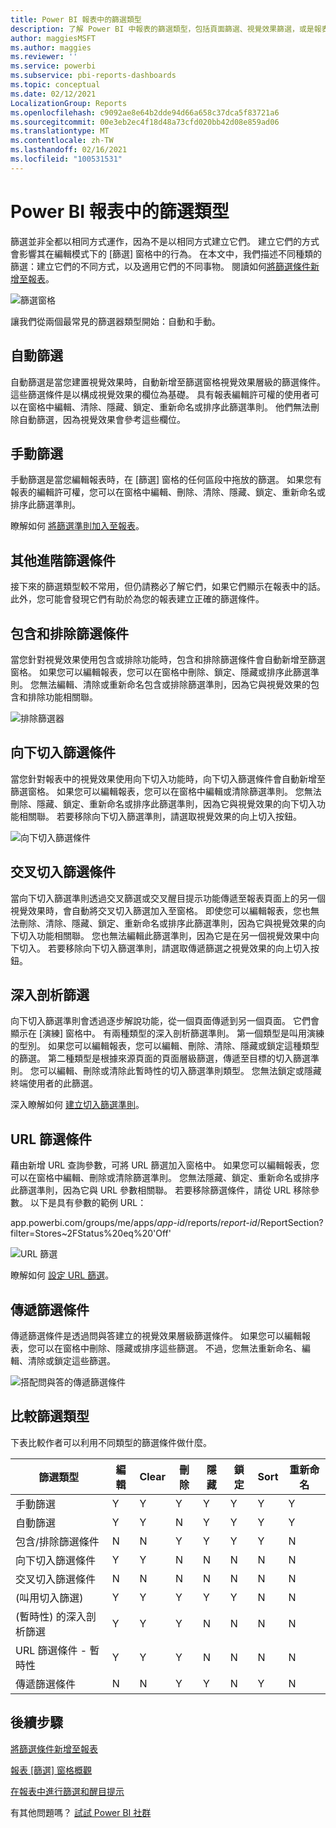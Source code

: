 ```yaml
---
title: Power BI 報表中的篩選類型
description: 了解 Power BI 中報表的篩選類型，包括頁面篩選、視覺效果篩選，或是報表篩選。
author: maggiesMSFT
ms.author: maggies
ms.reviewer: ''
ms.service: powerbi
ms.subservice: pbi-reports-dashboards
ms.topic: conceptual
ms.date: 02/12/2021
LocalizationGroup: Reports
ms.openlocfilehash: c9092ae8e64b2dde94d66a658c37dca5f83721a6
ms.sourcegitcommit: 00e3eb2ec4f18d48a73cfd020bb42d08e859ad06
ms.translationtype: MT
ms.contentlocale: zh-TW
ms.lasthandoff: 02/16/2021
ms.locfileid: "100531531"
---
```

# <a name="types-of-filters-in-power-bi-reports"></a>Power BI 報表中的篩選類型

篩選並非全都以相同方式運作，因為不是以相同方式建立它們。 建立它們的方式會影響其在編輯模式下的 [篩選] 窗格中的行為。 在本文中，我們描述不同種類的篩選：建立它們的不同方式，以及適用它們的不同事物。 閱讀如何[將篩選條件新增至報表](power-bi-report-add-filter.md)。 

![篩選窗格](media/power-bi-report-filter-types/power-bi-filter-pane.png)

讓我們從兩個最常見的篩選器類型開始：自動和手動。

## <a name="automatic-filters"></a>自動篩選 

自動篩選是當您建置視覺效果時，自動新增至篩選窗格視覺效果層級的篩選條件。 這些篩選條件是以構成視覺效果的欄位為基礎。 具有報表編輯許可權的使用者可以在窗格中編輯、清除、隱藏、鎖定、重新命名或排序此篩選準則。 他們無法刪除自動篩選，因為視覺效果會參考這些欄位。

## <a name="manual-filters"></a>手動篩選 

手動篩選是當您編輯報表時，在 [篩選] 窗格的任何區段中拖放的篩選。 如果您有報表的編輯許可權，您可以在窗格中編輯、刪除、清除、隱藏、鎖定、重新命名或排序此篩選準則。

瞭解如何 [將篩選準則加入至報表](power-bi-report-add-filter.md)。

## <a name="more-advanced-filters"></a>其他進階篩選條件

接下來的篩選類型較不常用，但仍請務必了解它們，如果它們顯示在報表中的話。 此外，您可能會發現它們有助於為您的報表建立正確的篩選條件。

## <a name="include-and-exclude-filters"></a>包含和排除篩選條件

當您針對視覺效果使用包含或排除功能時，包含和排除篩選條件會自動新增至篩選窗格。 如果您可以編輯報表，您可以在窗格中刪除、鎖定、隱藏或排序此篩選準則。 您無法編輯、清除或重新命名包含或排除篩選準則，因為它與視覺效果的包含和排除功能相關聯。

![排除篩選器](media/power-bi-report-filter-types/power-bi-filters-exclude.png)

## <a name="drill-down-filters"></a>向下切入篩選條件

當您針對報表中的視覺效果使用向下切入功能時，向下切入篩選條件會自動新增至篩選窗格。 如果您可以編輯報表，您可以在窗格中編輯或清除篩選準則。 您無法刪除、隱藏、鎖定、重新命名或排序此篩選準則，因為它與視覺效果的向下切入功能相關聯。 若要移除向下切入篩選準則，請選取視覺效果的向上切入按鈕。

![向下切入篩選條件](media/power-bi-report-filter-types/power-bi-filters-drill-down.png)

## <a name="cross-drill-filters"></a>交叉切入篩選條件

當向下切入篩選準則透過交叉篩選或交叉醒目提示功能傳遞至報表頁面上的另一個視覺效果時，會自動將交叉切入篩選加入至窗格。 即使您可以編輯報表，您也無法刪除、清除、隱藏、鎖定、重新命名或排序此篩選準則，因為它與視覺效果的向下切入功能相關聯。 您也無法編輯此篩選準則，因為它是在另一個視覺效果中向下切入。 若要移除向下切入篩選準則，請選取傳遞篩選之視覺效果的向上切入按鈕。

## <a name="drill-through-filters"></a>深入剖析篩選

向下切入篩選準則會透過逐步解說功能，從一個頁面傳遞到另一個頁面。 它們會顯示在 [演練] 窗格中。 有兩種類型的深入剖析篩選準則。 第一個類型是叫用演練的型別。 如果您可以編輯報表，您可以編輯、刪除、清除、隱藏或鎖定這種類型的篩選。 第二種類型是根據來源頁面的頁面層級篩選，傳遞至目標的切入篩選準則。 您可以編輯、刪除或清除此暫時性的切入篩選準則類型。 您無法鎖定或隱藏終端使用者的此篩選。

深入瞭解如何 [建立切入篩選準則](desktop-drillthrough.md)。

## <a name="url-filters"></a>URL 篩選條件

藉由新增 URL 查詢參數，可將 URL 篩選加入窗格中。 如果您可以編輯報表，您可以在窗格中編輯、刪除或清除篩選準則。 您無法隱藏、鎖定、重新命名或排序此篩選準則，因為它與 URL 參數相關聯。 若要移除篩選條件，請從 URL 移除參數。 以下是具有參數的範例 URL：

app.powerbi.com/groups/me/apps/*app-id*/reports/*report-id*/ReportSection?filter=Stores~2FStatus%20eq%20'Off'

![URL 篩選](media/power-bi-report-filter-types/power-bi-filter-url.png)

瞭解如何 [設定 URL 篩選](../collaborate-share/service-url-filters.md)。

## <a name="pass-through-filters"></a>傳遞篩選條件

傳遞篩選條件是透過問與答建立的視覺效果層級篩選條件。 如果您可以編輯報表，您可以在窗格中刪除、隱藏或排序這些篩選。 不過，您無法重新命名、編輯、清除或鎖定這些篩選。

![搭配問與答的傳遞篩選條件](media/power-bi-report-filter-types/power-bi-filters-qna.png)

## <a name="comparing-filter-types"></a>比較篩選類型

下表比較作者可以利用不同類型的篩選條件做什麼。

| 篩選類型 | 編輯 | Clear | 刪除 | 隱藏 | 鎖定 | Sort | 重新命名 |
|----|----|----|----|----|----|----|----|
| 手動篩選 | Y | Y | Y | Y | Y | Y | Y |
| 自動篩選 | Y | Y | N | Y | Y | Y | Y |
| 包含/排除篩選條件 | N | N | Y | Y | Y | Y | N |
| 向下切入篩選條件 | Y | Y | N | N | N | N | N |
| 交叉切入篩選條件 | N | N | N | N | N | N | N |
|  (叫用切入篩選)  | Y | Y | Y | Y | Y | N | N |
|  (暫時性) 的深入剖析篩選 | Y | Y | Y | N | N | N | N |
| URL 篩選條件 - 暫時性 | Y | Y | Y | N | N | N | N |
| 傳遞篩選條件 | N | N | Y | Y | N | Y | N |


## <a name="next-steps"></a>後續步驟

[將篩選條件新增至報表](power-bi-report-add-filter.md)

[報表 [篩選] 窗格概觀](../consumer/end-user-report-filter.md)

[在報表中進行篩選和醒目提示](power-bi-reports-filters-and-highlighting.md)

有其他問題嗎？ [試試 Power BI 社群](https://community.powerbi.com/)
